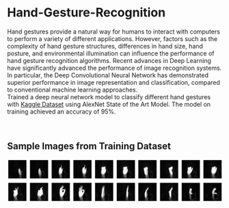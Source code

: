 # Hand-Gesture-Recognition
Hand gestures provide a natural way for humans to interact with computers to perform a variety of different applications. However, factors such as the complexity of hand gesture structures, differences in hand size, hand posture, and environmental illumination can influence the performance of hand gesture recognition algorithms. Recent advances in Deep Learning have significantly advanced the performance of image recognition systems. In particular, the Deep Convolutional Neural Network has demonstrated superior performance in image representation and classification, compared to conventional machine learning approaches.
<br/>
Trained a deep neural network model to classify different hand gestures with [Kaggle Dataset](https://www.kaggle.com/gti-upm/leapgestrecog)
using AlexNet State of the Art Model.
The model on training achieved an accuracy of 95%.

<br/>

## Sample Images from Training Dataset

![alt text](https://github.com/Shivam241298/Hand-Gesture-Recognition/blob/master/download%20(1).png)
      
